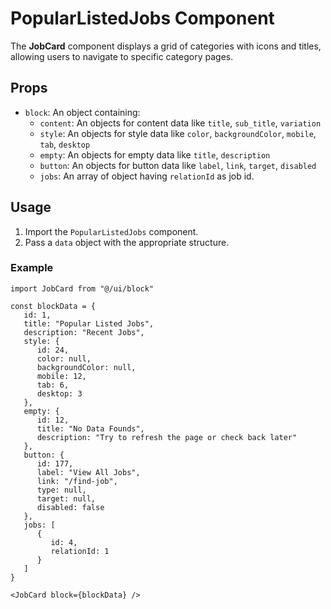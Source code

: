 # PopularListedJobs Component

The **JobCard** component displays a grid of categories with icons and titles, allowing users to navigate to specific
category pages.

## Props

-  `block`: An object containing:
   -  `content`: An objects for content data like `title`, `sub_title`, `variation`
   -  `style`: An objects for style data like `color`, `backgroundColor`, `mobile`, `tab`, `desktop`
   -  `empty`: An objects for empty data like `title`, `description`
   -  `button`: An objects for button data like `label`, `link`, `target`, `disabled`
   -  `jobs`: An array of object having `relationId` as job id.

## Usage

1. Import the `PopularListedJobs` component.
2. Pass a `data` object with the appropriate structure.

### Example

```tsx
import JobCard from "@/ui/block"

const blockData = {
   id: 1,
   title: "Popular Listed Jobs",
   description: "Recent Jobs",
   style: {
      id: 24,
      color: null,
      backgroundColor: null,
      mobile: 12,
      tab: 6,
      desktop: 3
   },
   empty: {
      id: 12,
      title: "No Data Founds",
      description: "Try to refresh the page or check back later"
   },
   button: {
      id: 177,
      label: "View All Jobs",
      link: "/find-job",
      type: null,
      target: null,
      disabled: false
   },
   jobs: [
      {
         id: 4,
         relationId: 1
      }
   ]
}

<JobCard block={blockData} />
```
